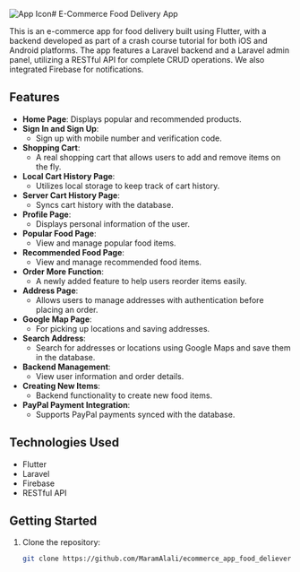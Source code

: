 ![App Icon](https://img.icons8.com/?size=100&id=HvSyOTPh74Q9&format=png&color=000000)# E-Commerce Food Delivery App

This is an e-commerce app for food delivery built using Flutter, with a backend developed as part of a crash course tutorial for both iOS and Android platforms. The app features a Laravel backend and a Laravel admin panel, utilizing a RESTful API for complete CRUD operations. We also integrated Firebase for notifications.

## Features

- **Home Page**: Displays popular and recommended products.
- **Sign In and Sign Up**:
  - Sign up with mobile number and verification code.
- **Shopping Cart**:
  - A real shopping cart that allows users to add and remove items on the fly.
- **Local Cart History Page**:
  - Utilizes local storage to keep track of cart history.
- **Server Cart History Page**:
  - Syncs cart history with the database.
- **Profile Page**:
  - Displays personal information of the user.
- **Popular Food Page**:
  - View and manage popular food items.
- **Recommended Food Page**:
  - View and manage recommended food items.
- **Order More Function**:
  - A newly added feature to help users reorder items easily.
- **Address Page**:
  - Allows users to manage addresses with authentication before placing an order.
- **Google Map Page**:
  - For picking up locations and saving addresses.
- **Search Address**:
  - Search for addresses or locations using Google Maps and save them in the database.
- **Backend Management**:
  - View user information and order details.
- **Creating New Items**:
  - Backend functionality to create new food items.
- **PayPal Payment Integration**:
  - Supports PayPal payments synced with the database.

## Technologies Used

- Flutter
- Laravel
- Firebase
- RESTful API

## Getting Started

1. Clone the repository:
   ```bash
   git clone https://github.com/MaramAlali/ecommerce_app_food_delievery.git
   ```
